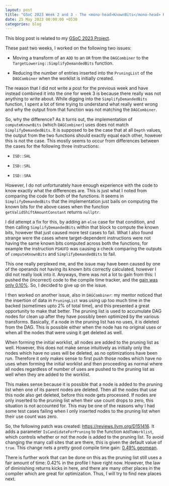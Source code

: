 ```yaml
---
layout: post
title: "GSoC 2023 Week 2 and 3 - The <mono-head>KnownBits</mono-head> Rabbit Hole"
date: 25 May 2023 00:00:00 +0530
categories: blog
---
```


This blog post is related to my
<a href="https://summerofcode.withgoogle.com/programs/2023/projects/JdqGUwNq">GSoC
  2023 Project</a>.

These past two weeks, I worked on the following two issues:
- Moving a transform of an `ADD` to an `OR` from the
  `DAGCombiner` to the
  `TargetLowering::SimplifyDemandedBits` function.

- Reducing the number of entries inserted into the `PruningList`
  of the `DAGCombiner` when the
  worklist is initially created.

The reason that I did not write a post for the previous week and have instead combined it into the one for week 3 is
because there really was not anything to write about. While digging into the `SimplifyDemandedBits`
function, I spent a lot of time trying to understand what really went wrong and why the output from that function was
not matching the `DAGCombiner`.

So, why the difference? As it turns out, the implementation of `computeKnownBits` (which
`DAGCombiner`) uses does not match `SimplifyDemandedBits`. It is supposed to be the case that at
all `Depth` values, the output from the two functions should exactly equal each other, however this is not
the case. This mostly seems to occur from differences between the cases for the following three instructions:

- `ISD::SHL`

- `ISD::SRL`

- `ISD::SRA`

However, I do not unfortunately have enough experience with the code to know exactly what the differences are. This is
just what I noted from comparing the code for both of the functions. It seems in `SimplifyDemandedBits`
that the implementation just bails on computing the known bits for the above cases when the function
`getValidShiftAmountConstant` returns `nullptr`.

I did attempt a fix for this, by adding an `else` case for that condition, and then calling
`SimplifyDemandedBits` within that block to compute the known bits, however that just caused more test
cases to fail. What I also found strange were the cases where target-dependent instructions were not having the same
known bits computed across both the functions, for example the instruction `PSHUFD` was causing a check
comparing the outputs of `computeKnownBits` and `SimplifyDemandedBits` to fail.

This one really perplexed me, and the issue may have been caused by one of the operands not having its known bits
correctly calculated, however I did not really look into it. Anyways, there was not a lot to gain from this: I
pushed the (incorrect) code to the compile time tracker, and the
<a href="https://llvm-compile-time-tracker.com/compare.php?from=53c03a3db16cd9b51476ce4b4fb1adc1b58f1ff7&to=d8d380ca6e4dbf95d96672de456662751630f8eb&stat=instructions%3Au">gain was only 0.10%</a>.
So, I decided to give up on the issue.

I then worked on another issue, also in `DAGCombiner`: my mentor noticed that the insertion of data in
`PruningList` was using up too much time in the backed (sometimes upto 2% of total time), and this
presented a great opportunity to make that better. The pruning list is used to accumulate DAG nodes for clean up after
they have possibly been optimized by the various transforms. Basically, if a node in the pruning list has no uses, it
is deleted from the DAG. This is possible either when the node has no original uses or when all the nodes that were
using it get deleted as well.

When forming the initial worklist, all nodes are added to the pruning list as well. However, this does not make sense
intuitively as initially only the nodes which have no uses will be deleted, as no optimizations have been run.
Therefore it only makes sense to first push those nodes which have no uses when forming the initial worklist and then
proceeding as normal where all nodes regardless of number of uses are pushed to the pruning list as well when they are
added to the worklist.

This makes sense because it is possible that a node is added to the pruning list when one of its parent nodes are
deleted. Then all the nodes that use this node also get deleted, before this node gets processed. If nodes are only
inserted to the pruning list when their use count drops to zero, this situation is not accounted for. This may be one
of the reasons why I had some test cases failing when I only inserted nodes to the pruning list when their use count 
was zero.

So, the following patch was created: <a href="https://reviews.llvm.org/D151416">https://reviews.llvm.org/D151416</a>.
It adds a parameter `IsCandidateForPruning` to the function `AddToWorklist`, which controls
whether or not the node is added to the pruning list. To avoid changing the many call sites that are there, this is
given the default value of `true`. This change nets a pretty good compile time gain:
<a href="https://llvm-compile-time-tracker.com/compare.php?from=cf1ef4161006e8119761b3a137423c23436bcf33&to=2bc07480f56369a97e713c431af1962b2ba4b507&stat=instructions%3Au">0.49% geomean</a>.

There is further work that can be done on this as the pruning list still uses a fair amount of time: 0.42% in the
profile I have right now. However, the law of diminishing returns kicks in here, and there are many other places in
the compiler which are great for optimization. Thus, I will try to find new places next.

